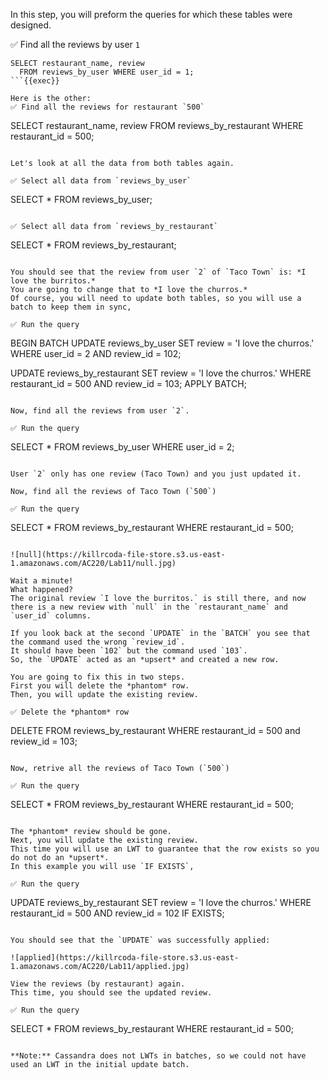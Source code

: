 In this step, you will preform the queries for which these tables were designed.

✅ Find all the reviews by user `1`
```
SELECT restaurant_name, review 
  FROM reviews_by_user WHERE user_id = 1;
```{{exec}}

Here is the other:
✅ Find all the reviews for restaurant `500`
```
SELECT restaurant_name, review 
  FROM reviews_by_restaurant 
  WHERE restaurant_id = 500;
```{{exec}}

Let's look at all the data from both tables again.

✅ Select all data from `reviews_by_user`
```
SELECT * FROM reviews_by_user;
```{{exec}}

✅ Select all data from `reviews_by_restaurant`
```
SELECT * FROM reviews_by_restaurant;
```{{exec}}

You should see that the review from user `2` of `Taco Town` is: *I love the burritos.*
You are going to change that to *I love the churros.*
Of course, you will need to update both tables, so you will use a batch to keep them in sync,

✅ Run the query
```
BEGIN BATCH
  UPDATE reviews_by_user 
    SET review = 'I love the churros.'
    WHERE user_id = 2 AND review_id = 102;

  UPDATE reviews_by_restaurant
    SET review = 'I love the churros.'
    WHERE restaurant_id = 500 AND review_id = 103;
APPLY BATCH;
```{{exec}}

Now, find all the reviews from user `2`.

✅ Run the query
```
  SELECT * FROM reviews_by_user 
    WHERE user_id = 2;
```{{exec}}

User `2` only has one review (Taco Town) and you just updated it.

Now, find all the reviews of Taco Town (`500`)

✅ Run the query
```
  SELECT * FROM reviews_by_restaurant 
    WHERE restaurant_id = 500;
```{{exec}}

![null](https://killrcoda-file-store.s3.us-east-1.amazonaws.com/AC220/Lab11/null.jpg)

Wait a minute!
What happened?
The original review `I love the burritos.` is still there, and now there is a new review with `null` in the `restaurant_name` and `user_id` columns.

If you look back at the second `UPDATE` in the `BATCH` you see that the command used the wrong `review_id`.
It should have been `102` but the command used `103`.
So, the `UPDATE` acted as an *upsert* and created a new row.

You are going to fix this in two steps.
First you will delete the *phantom* row.
Then, you will update the existing review.

✅ Delete the *phantom* row
```
DELETE FROM reviews_by_restaurant
    WHERE restaurant_id = 500 and review_id = 103;
```{{exec}}

Now, retrive all the reviews of Taco Town (`500`)

✅ Run the query
```
SELECT * FROM reviews_by_restaurant 
  WHERE restaurant_id = 500;
```{{exec}}

The *phantom* review should be gone. 
Next, you will update the existing review. 
This time you will use an LWT to guarantee that the row exists so you do not do an *upsert*.
In this example you will use `IF EXISTS`,

✅ Run the query
```
UPDATE reviews_by_restaurant
  SET review = 'I love the churros.'
  WHERE restaurant_id = 500 AND review_id = 102
  IF EXISTS;
```{{exec}}

You should see that the `UPDATE` was successfully applied:

![applied](https://killrcoda-file-store.s3.us-east-1.amazonaws.com/AC220/Lab11/applied.jpg)

View the reviews (by restaurant) again.
This time, you should see the updated review.

✅ Run the query
```
SELECT * FROM reviews_by_restaurant 
  WHERE restaurant_id = 500;
```{{exec}}

**Note:** Cassandra does not LWTs in batches, so we could not have used an LWT in the initial update batch.

